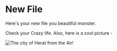# New File

Here's your new file you beautiful monster.

Check your Crazy life. Also, here  is a cool picture -

![The city of Herat from the Air!](/DSC_0618.jpg "AH-64D Apache over Herat, Afganistan")
